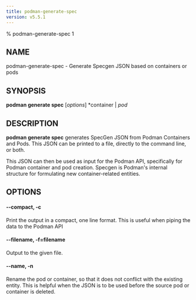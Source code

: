 ```yaml
---
title: podman-generate-spec
version: v5.5.1
---
```


% podman-generate-spec 1

## NAME
podman\-generate\-spec - Generate Specgen JSON based on containers or pods

## SYNOPSIS
**podman generate spec** [*options*] *container | *pod*

## DESCRIPTION
**podman generate spec** generates SpecGen JSON from Podman Containers and Pods. This JSON can be printed to a file, directly to the command line, or both.

This JSON can then be used as input for the Podman API, specifically for Podman container and pod creation. Specgen is Podman's internal structure for formulating new container-related entities.

## OPTIONS

#### **--compact**, **-c**

Print the output in a compact, one line format. This is useful when piping the data to the Podman API

#### **--filename**, **-f**=**filename**

Output to the given file.

#### **--name**, **-n**

Rename the pod or container, so that it does not conflict with the existing entity. This is helpful when the JSON is to be used before the source pod or container is deleted.

